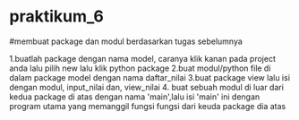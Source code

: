 # praktikum_6

#membuat package dan modul berdasarkan tugas sebelumnya

1.buatlah package dengan nama model, caranya klik kanan pada project anda lalu pilih new lalu klik python package
2.buat modul/python file di dalam package model dengan nama daftar_nilai
3.buat package view lalu isi dengan modul, input_nilai dan, view_nilai
4. buat sebuah modul di luar dari kedua package di atas dengan nama 'main',lalu isi 'main' ini dengan program utama yang memanggil fungsi fungsi dari keuda package dia atas
